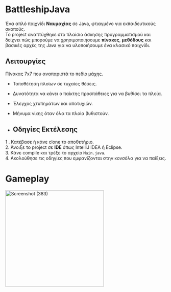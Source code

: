 # BattleshipJava

Ένα απλό παιχνίδι **Ναυμαχίας** σε Java, φτιαγμένο για εκπαιδευτικούς σκοπούς.  
Το project αναπτύχθηκε στο πλαίσιο άσκησης προγραμματισμού και δείχνει πώς μπορούμε να χρησιμοποιήσουμε **πίνακες**, **μεθόδους** και βασικές αρχές της Java για να υλοποιήσουμε ένα κλασικό παιχνίδι.

## Λειτουργίες
 Πίνακας 7x7 που αναπαριστά το πεδίο μάχης.  
- Τοποθέτηση πλοίων σε τυχαίες θέσεις.  
- Δυνατότητα να κάνει ο παίκτης προσπάθειες για να βυθίσει τα πλοία.  
- Έλεγχος χτυπημάτων και αποτυχιών.  
- Μήνυμα νίκης όταν όλα τα πλοία βυθιστούν.

- ## Οδηγίες Εκτέλεσης
1 . Κατέβασε ή κάνε clone το αποθετήριο.  
2. Άνοιξε το project σε **IDE** όπως IntelliJ IDEA ή Eclipse.  
3. Κάνε compile και τρέξε το αρχείο `Main.java`.  
4. Ακολούθησε τις οδηγίες που εμφανίζονται στην κονσόλα για να παίξεις.  

# Gameplay
<img width="308" height="302" alt="Screenshot (383)" src="https://github.com/user-attachments/assets/38e24c81-5c26-4713-b9c0-cbbc8b518cb9" />




